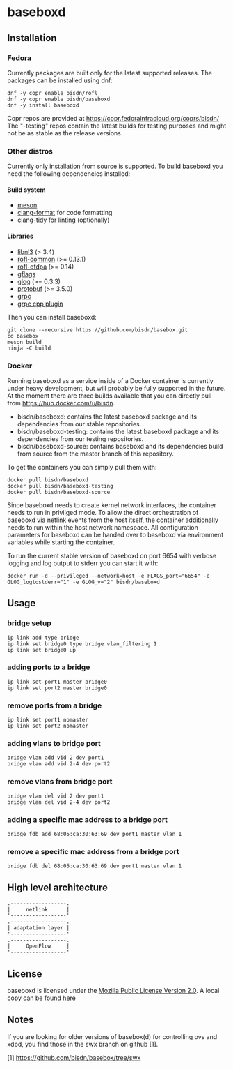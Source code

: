 # baseboxd

## Installation

### Fedora

Currently packages are built only for the latest supported releases. The
packages can be installed using dnf:

```
dnf -y copr enable bisdn/rofl
dnf -y copr enable bisdn/baseboxd
dnf -y install baseboxd
```

Copr repos are provided at https://copr.fedorainfracloud.org/coprs/bisdn/
The "-testing" repos contain the latest builds for testing purposes and might not be as stable as the release versions.

### Other distros

Currently only installation from source is supported. To build baseboxd you
need the following dependencies installed:

#### Build system

* [meson](https://gitub.com/mesonbuild/meson/)
* [clang-format](https://clang.llvm.org/docs/ClangFormat.html) for code formatting
* [clang-tidy](https://clang.llvm.org/extra/clang-tidy/) for linting (optionally)

#### Libraries

* [libnl3](https://github.com/thom311/libnl) (> 3.4)
* [rofl-common](https://github.com/bisdn/rofl-common) (>= 0.13.1)
* [rofl-ofdpa](https://github.com/bisdn/rofl-ofdpa) (>= 0.14)
* [gflags](https://github.com/gflags/gflags)
* [glog](https://github.com/google/glog) (>= 0.3.3)
* [protobuf](https://github.com/google/protobuf) (>= 3.5.0)
* [grpc](https://github.com/grpc/grpc)
* [grpc cpp plugin](https://github.com/grpc/grpc/blob/master/examples/cpp/cpptutorial.md)

Then you can install baseboxd:

```
git clone --recursive https://github.com/bisdn/basebox.git
cd basebox
meson build
ninja -C build
```

### Docker

Running baseboxd as a service inside of a Docker container is currently under
heavy development, but will probably be fully supported in the future. At the
moment there are three builds available that you can directly pull from
https://hub.docker.com/u/bisdn.

- bisdn/baseboxd: contains the latest baseboxd package and its dependencies from
  our stable repositories. 
- bisdn/baseboxd-testing: contains the latest baseboxd package and its
  dependencies from our testing repositories. 
- bisdn/baseboxd-source: contains baseboxd and its dependencies build from
  source from the master branch of this repository.

To get the containers you can simply pull them with:

```
docker pull bisdn/baseboxd
docker pull bisdn/baseboxd-testing
docker pull bisdn/baseboxd-source
```

Since baseboxd needs to create kernel network interfaces, the container needs to
run in privilged mode. To allow the direct orchestration of baseboxd via netlink
events from the host itself, the container additionally needs to run within the
host network namespace. All configuration parameters for baseboxd can be handed
over to baseboxd via environment variables while starting the container.

To run the current stable version of baseboxd on port 6654 with verbose logging
and log output to stderr you can start it with:

```
docker run -d --privileged --network=host -e FLAGS_port="6654" -e GLOG_logtostderr="1" -e GLOG_v="2" bisdn/baseboxd
```

## Usage

### bridge setup

```
ip link add type bridge
ip link set bridge0 type bridge vlan_filtering 1
ip link set bridge0 up
```

### adding ports to a bridge

```
ip link set port1 master bridge0
ip link set port2 master bridge0
```

### remove ports from a bridge

```
ip link set port1 nomaster
ip link set port2 nomaster
```

### adding vlans to bridge port

```
bridge vlan add vid 2 dev port1
bridge vlan add vid 2-4 dev port2
```

### remove vlans from bridge port

```
bridge vlan del vid 2 dev port1
bridge vlan del vid 2-4 dev port2
```

### adding a specific mac address to a bridge port

```
bridge fdb add 68:05:ca:30:63:69 dev port1 master vlan 1
```

### remove a specific mac address from a bridge port

```
bridge fdb del 68:05:ca:30:63:69 dev port1 master vlan 1
```

## High level architecture

```
.------------------.
|     netlink      |
'------------------'
.------------------.
| adaptation layer |
'------------------'
.------------------.
|     OpenFlow     |
'------------------'
```

## License

baseboxd is licensed under the [Mozilla Public License
Version 2.0](https://www.mozilla.org/en-US/MPL/2.0/). A local copy can be found
[here](COPYING)

## Notes

If you are looking for older versions of basebox(d) for controlling
ovs and xdpd, you find those in the swx branch on github [1].

[1] https://github.com/bisdn/basebox/tree/swx

